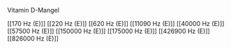Vitamin D-Mangel

[[170 Hz (E)]]
[[220 Hz (E)]]
[[620 Hz (E)]]
[[11090 Hz (E)]]
[[40000 Hz (E)]]
[[57500 Hz (E)]]
[[150000 Hz (E)]]
[[175000 Hz (E)]]
[[426900 Hz (E)]]
[[826000 Hz (E)]]